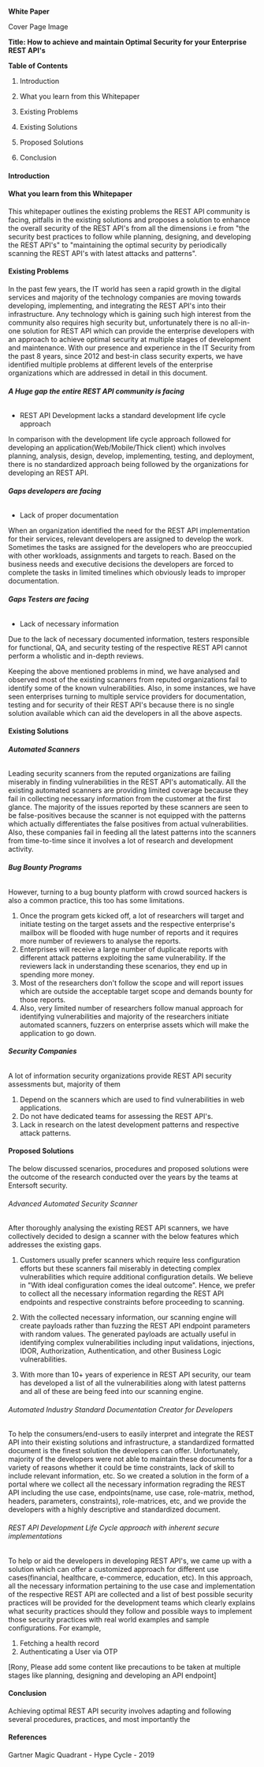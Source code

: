 **White Paper**

Cover Page Image



**Title: How to achieve and maintain Optimal Security for your Enterprise REST API's**

**Table of Contents**

1. Introduction 

2. What you learn from this Whitepaper

3. Existing Problems

4. Existing Solutions

5. Proposed Solutions

6. Conclusion

#### **Introduction** 

<Basic Info and an image regarding REST API is pending>

#### What you learn from this Whitepaper

This whitepaper outlines the existing problems the REST API community is facing, pitfalls in the existing solutions and proposes a solution to enhance the overall security of the REST API's from all the dimensions i.e from "the security best practices to follow while planning, designing, and developing the REST API's" to "maintaining the optimal security by periodically scanning the REST API's with latest attacks and patterns".

#### **Existing Problems**

In the past few years, the IT world has seen a rapid growth in the digital services and majority of the technology companies are moving towards developing, implementing, and integrating the REST API's into their infrastructure. Any technology which is gaining such high interest from the community also requires high security but, unfortunately there is no all-in-one solution for REST API which can provide the enterprise developers with an approach to achieve optimal security at multiple stages of development and maintenance. With our presence and experience in the IT Security from the past 8 years, since 2012 and best-in class security experts, we have identified multiple problems at different levels of the enterprise organizations which are addressed in detail in this document.

###### **A Huge gap the entire REST API community is facing**

- REST API Development lacks a standard development life cycle approach

In comparison with the development life cycle approach followed for developing an application(Web/Mobile/Thick client) which involves planning, analysis, design, develop, implementing, testing, and deployment, there is no standardized approach being followed by the organizations for developing an REST API. 

###### **Gaps developers are facing**

- Lack of proper documentation

When an organization identified the need for the REST API implementation for their services, relevant developers are assigned to develop the work. Sometimes the tasks are assigned for the developers who are preoccupied with other workloads, assignments and targets to reach. Based on the business needs and executive decisions the developers are forced to complete the tasks in limited timelines which obviously leads to improper documentation.

###### **Gaps Testers are facing**

- Lack of necessary information 

Due to the lack of necessary documented information, testers responsible for functional, QA, and security testing of the respective REST API cannot perform a wholistic and in-depth reviews. 



Keeping the above mentioned problems in mind, we have analysed and observed most of the existing scanners from reputed organizations fail to identify some of the known vulnerabilities. Also, in some instances, we have seen enterprises turning to multiple service providers for documentation, testing and for security of their REST API's because there is no single solution available which can aid the developers in all the above aspects. 



#### **Existing Solutions**

###### **Automated Scanners**

Leading security scanners from the reputed organizations are failing miserably in finding vulnerabilities in the REST API's automatically. All the existing automated scanners are providing limited coverage because they fail in collecting necessary information from the customer at the first glance. The majority of the issues reported by these scanners are seen to be false-positives because the scanner is not equipped with the patterns which actually differentiates the false positives from actual vulnerabilities. Also, these companies fail in feeding all the latest patterns into the scanners from time-to-time since it involves a lot of research and development activity.

###### **Bug Bounty Programs**

However, turning to a bug bounty platform with crowd sourced hackers is also a common practice, this too has some limitations. 

1. Once the program gets kicked off, a lot of researchers will target and initiate testing on the target assets and the respective enterprise's mailbox will be flooded with huge number of reports and it requires more number of reviewers to analyse the reports.
2. Enterprises will receive a large number of duplicate reports with different attack patterns exploiting the same vulnerability. If the reviewers lack in understanding these scenarios, they end up in spending more money. 
3. Most of the researchers don't follow the scope and will report issues which are outside the acceptable target scope and demands bounty for those reports.
4. Also, very limited number of researchers follow manual approach for identifying vulnerabilities and majority of the researchers initiate automated scanners, fuzzers on enterprise assets which will make the application to go down.

###### **Security Companies**

A lot of information security organizations provide REST API security assessments but, majority of them 

1. Depend on the scanners which are used to find vulnerabilities in web applications. 
2. Do not have dedicated teams for assessing the REST API's. 
3. Lack in research on the latest development patterns and respective attack patterns.



#### **Proposed Solution**s

The below discussed scenarios, procedures and proposed solutions were the outcome of the research conducted over the years by the teams at Entersoft security.

###### Advanced Automated Security Scanner

After thoroughly analysing the existing REST API scanners, we have collectively decided to design a scanner with the below features which addresses the existing gaps.

1. Customers usually prefer scanners which require less configuration efforts but these scanners fail miserably in detecting complex vulnerabilities which require additional configuration details. We believe in "With ideal configuration comes the ideal outcome". Hence, we prefer to collect all the necessary information regarding the REST API endpoints and respective constraints before proceeding to scanning. 

2. With the collected necessary information, our scanning engine will create payloads rather than fuzzing the REST API endpoint parameters with random values. The generated payloads are actually useful in identifying complex vulnerabilities including input validations, injections, IDOR, Authorization, Authentication, and other Business Logic vulnerabilities. 

3. With more than 10+ years of experience in REST API security, our team has developed a list of all the vulnerabilities along with latest patterns and all of these are being feed into our scanning engine. 

   

###### Automated Industry Standard Documentation Creator for Developers

To help the consumers/end-users to easily interpret and integrate the REST API into their existing solutions and infrastructure, a standardized formatted document is the finest solution the developers can offer. Unfortunately, majority of the developers were not able to maintain these documents for a variety of reasons whether it could be time constraints, lack of skill to include relevant information, etc. So we created  a solution in the form of a portal where we collect all the necessary information regrading the REST API including the use case, endpoints(name, use case, role-matrix, method, headers, parameters, constraints), role-matrices, etc, and we provide the developers with a highly descriptive and standardized document.



###### REST API Development Life Cycle approach with inherent secure implementations

To help or aid the developers in developing REST API's, we came up with a solution which can offer a customized approach for different use cases(financial, healthcare, e-commerce, education, etc). In this approach, all the necessary information pertaining to the use case and implementation of the respective REST API are collected and a list of best possible security practices will be provided for the development teams which clearly explains what security practices should they follow and possible ways to implement those security practices with real world examples and sample configurations. For example,

1. Fetching a health record
2. Authenticating a User via OTP

[Rony, Please add some content like precautions to be taken at multiple stages like planning, designing and developing an API endpoint]



#### **Conclusion**

Achieving optimal REST API security involves adapting and following several procedures, practices, and most importantly the 

#### **References**

Gartner Magic Quadrant - Hype Cycle - 2019
